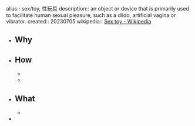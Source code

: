 alias:: sex/toy, 性玩具
description:: an object or device that is primarily used to facilitate human sexual pleasure, such as a dildo, artificial vagina or vibrator.
created:: 20230705
wikipedia:: [Sex toy - Wikipedia](https://en.wikipedia.org/wiki/Sex_toy#Materials_used_in_sex_toys)

- ## Why
- ## How
  -
  -
- ## What
  -
-